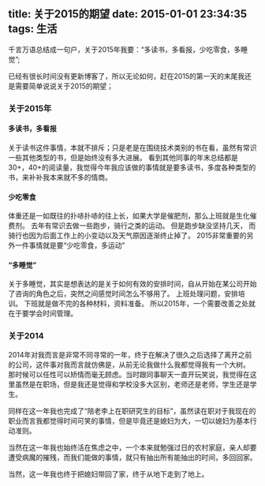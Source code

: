 title: 关于2015的期望
date: 2015-01-01 23:34:35
tags: 生活
---

千言万语总结成一句户，关于2015年我要：“多读书，多看报，少吃零食，多睡觉”;

已经有很长时间没有更新博客了，所以无论如何，赶在2015的第一天的末尾我还是需要简单说说关于2015的期望；

### 关于2015年

#### 多读书，多看报

关于读书这件事情，本就不排斥；只是老是在围绕技术类别的书在看，虽然有常识一些其他类型的书，但是始终没有多大进展。 看到其他同事的年末总结都是30+，40+的阅读量，我觉得今年我应该做的事情就是要多读书，多度各种类型的书，来补补我本来就不多的情商。

#### 少吃零食

体重还是一如既往的扑哧扑哧的往上长，如果大学是催肥剂，那么上班就是生化催费剂。 去年有常识去做一些跑步，骑行之类的运动。 但是跑步缺没坚持几天， 而骑行也因为后面工作上的小变动以及天气原因逐渐终止掉了。
2015非常重要的另外一件事情就是要“少吃零食，多运动”

#### “多睡觉”

关于多睡觉，其实是想表达的是关于如何有效的安排时间，自从开始在某公司开始了咨询的角色之后，突然之间感觉时间怎么不够用了。 上班处理问题，安排培训。 下班就是做不完的各种材料，资料准备。 所以2015年，一个需要改善之处就在于要学会时间管理。

<!-- more -->

### 关于2014

2014年对我而言是非常不同寻常的一年，终于在解决了很久之后选择了离开之前的公司，这件事对我而言就仿佛是，从前无论我做什么我都觉得我有一个大树。
那时候可以任性可以矫情而毫无顾虑。当时跟同事聊天一直开玩笑说，我觉得在这里虽然是在职场，但是我还是觉得和学校没多大区别，老师还是老师，学生还是学生。

同样在这一年我也完成了“陪老李上在职研究生的目标”，虽然读在职对于我现在的职业而言我都觉得时间可笑的事情，但是毕竟还是媳妇为大，一切以媳妇为基本行动准则。

当然在这一年我也始终活在焦虑之中，一个本来就勉强过日的农村家庭，亲人却要遭受病魔的摧残，而我们能做的事情，就只有抽出所有能抽出的时间，多回回家。

当然，这一年我也终于把媳妇带回了家，终于从地下走到了地上。
